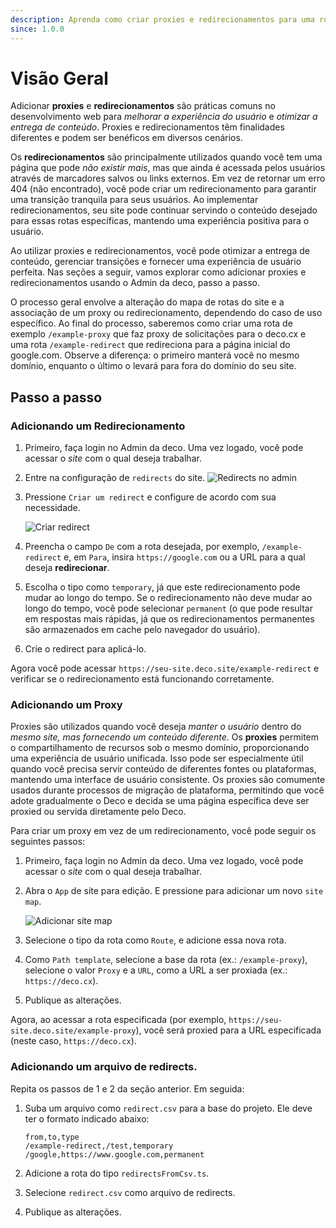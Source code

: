 ```yaml
---
description: Aprenda como criar proxies e redirecionamentos para uma rota específica
since: 1.0.0
---
```


# Visão Geral

Adicionar **proxies** e **redirecionamentos** são práticas comuns no
desenvolvimento web para _melhorar a experiência do usuário_ e _otimizar a
entrega de conteúdo_. Proxies e redirecionamentos têm finalidades diferentes e
podem ser benéficos em diversos cenários.

Os **redirecionamentos** são principalmente utilizados quando você tem uma
página que pode _não existir mais_, mas que ainda é acessada pelos usuários
através de marcadores salvos ou links externos. Em vez de retornar um erro 404
(não encontrado), você pode criar um redirecionamento para garantir uma
transição tranquila para seus usuários. Ao implementar redirecionamentos, seu
site pode continuar servindo o conteúdo desejado para essas rotas específicas,
mantendo uma experiência positiva para o usuário.

Ao utilizar proxies e redirecionamentos, você pode otimizar a entrega de
conteúdo, gerenciar transições e fornecer uma experiência de usuário perfeita.
Nas seções a seguir, vamos explorar como adicionar proxies e redirecionamentos
usando o Admin da deco, passo a passo.

O processo geral envolve a alteração do mapa de rotas do site e a associação de
um proxy ou redirecionamento, dependendo do caso de uso específico. Ao final do
processo, saberemos como criar uma rota de exemplo `/example-proxy` que faz
proxy de solicitações para o deco.cx e uma rota `/example-redirect` que
redireciona para a página inicial do google.com. Observe a diferença: o primeiro
manterá você no mesmo domínio, enquanto o último o levará para fora do domínio
do seu site.

## Passo a passo

### Adicionando um Redirecionamento

1. Primeiro, faça login no Admin da deco. Uma vez logado, você pode acessar o
   _site_ com o qual deseja trabalhar.

2. Entre na configuração de `redirects` do site.
    ![Redirects no admin](https://github.com/deco-cx/apps/assets/882438/29e9f388-2c32-4190-96e5-ac5a8001b68c)

3. Pressione `Criar um redirect` e configure de acordo com sua necessidade.

    ![Criar redirect](https://github.com/deco-cx/apps/assets/882438/63a7d2a4-cc53-47eb-adca-c6cb601e7f41)

4. Preencha o campo `De` com a rota desejada, por exemplo, `/example-redirect`
   e, em `Para`, insira `https://google.com` ou a URL para a qual deseja
   **redirecionar**.

5. Escolha o tipo como `temporary`, já que este redirecionamento pode mudar ao
   longo do tempo. Se o redirecionamento não deve mudar ao longo do tempo, você
   pode selecionar `permanent` (o que pode resultar em respostas mais rápidas,
   já que os redirecionamentos permanentes são armazenados em cache pelo
   navegador do usuário).

6. Crie o redirect para aplicá-lo.

Agora você pode acessar `https://seu-site.deco.site/example-redirect` e
verificar se o redirecionamento está funcionando corretamente.

### Adicionando um Proxy

Proxies são utilizados quando você deseja _manter o usuário_ dentro do _mesmo
site, mas fornecendo um conteúdo diferente_. Os **proxies** permitem o
compartilhamento de recursos sob o mesmo domínio, proporcionando uma experiência
de usuário unificada. Isso pode ser especialmente útil quando você precisa
servir conteúdo de diferentes fontes ou plataformas, mantendo uma interface de
usuário consistente. Os proxies são comumente usados durante processos de
migração de plataforma, permitindo que você adote gradualmente o Deco e decida
se uma página específica deve ser proxied ou servida diretamente pelo Deco.

Para criar um proxy em vez de um redirecionamento, você pode seguir os seguintes
passos:

1. Primeiro, faça login no Admin da deco. Uma vez logado, você pode acessar o
   _site_ com o qual deseja trabalhar.

2. Abra o `App` de site para edição. E pressione para adicionar um novo
   `site map`.

    ![Adicionar site map](https://github.com/deco-cx/apps/assets/882438/92427ed1-54cb-49f2-88f5-3be8c1c27b8a)

3. Selecione o tipo da rota como `Route`, e adicione essa nova rota.

4. Como `Path template`, selecione a base da rota (ex.: `/example-proxy`),
   selecione o valor `Proxy` e a `URL`, como a URL a ser proxiada (ex.:
   `https://deco.cx`).

5. Publique as alterações.

Agora, ao acessar a rota especificada (por exemplo,
`https://seu-site.deco.site/example-proxy`), você será proxied para a URL
especificada (neste caso, `https://deco.cx`).

### Adicionando um arquivo de redirects.

Repita os passos de 1 e 2 da seção anterior. Em seguida:

1. Suba um arquivo como `redirect.csv` para a base do projeto. Ele deve ter o
   formato indicado abaixo:

    ```
    from,to,type
    /example-redirect,/test,temporary
    /google,https://www.google.com,permanent
    ```

2. Adicione a rota do tipo `redirectsFromCsv.ts`.

3. Selecione `redirect.csv` como arquivo de redirects.

4. Publique as alterações.

